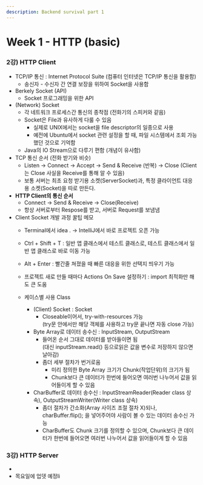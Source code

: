 ```yaml
---
description: Backend survival part 1
---
```


# Week 1 - HTTP (basic)

###

### 2강) HTTP Client

* TCP/IP 통신 : Internet Protocol Suite (컴퓨터 인터넷은 TCP/IP 통신을 활용함)
  * 송신자 - 수신자 간 연결 보장을 위하여 Socket을 사용함
* Berkely Socket (API)
  * Socket 프로그래밍을 위한 API
* (Network) Socket
  * 각 네트워크 프로세스간 통신의 종착점 (전화기의 스피커와 같음)
  * Socket은 File과 유사하게 다룰 수 있음
    * 실제로 UNIX에서는 socket을 file descriptor의 일종으로 사용
    * 예전에 Ubuntu에서 socket 관련 설정을 할 때, 파일 시스템에서 조회 가능했던 것으로 기억함
  * Java의 IO Stream으로 다루기 편함 (개념이 유사함)
* TCP 통신 순서 (전화 받기와 비슷)
  * Listen -> Connect -> Accept -> Send & Receive (반복) -> Close (Client는 Close 사실을 Receive를 통해 알 수 있음)
  * 보통 서버는 최초 요청 받기용 소켓(ServerSocket)과, 특정 클라이언트 대응용 소켓(Socket)을 따로 만든다.
* **HTTP Client의 통신 순서**
  * Connect -> Send & Receive -> Close(Receive)
  * 항상 서버로부터 Respose를 받고, 서버로 Request를 보냄냄
* Client Socket 개발 과정 꿀팁 메모
  * Terminal에서 idea . -> IntelliJ에서 바로 프로젝트 오픈 가능
  * Ctrl + Shift + T : 일반 앱 클래스에서 테스트 클래스로, 테스트 클래스에서 일반 앱 클래스로 바로 이동 가능
  * Alt + Enter : 빨간줄 쳐졌을 때 빠른 대응을 위한 선택지 띄우기 가능
  * 프로젝트 새로 만들 때마다 Actions On Save 설정하기 : import 최적화만 해도 큰 도움
  *   케이스별 사용 Class

      * (Client) Socket : Socket
        * Closeable이어서, try-with-resources 가능\
          (try문 안에서만 해당 객체를 사용하고 try문 끝나면 자동 close 가능)
      * Byte Array로 데이터 송수신 : InputStream, OutputStream
        * 들어온 순서 그대로 데이터를 받아들이면 됨\
          (대신 inputStream.read() 등으로읽은 값을 변수로 저장하지 않으면 날아감)
        * 좀더 세부 절차가 번거로움
          * 미리 정의한 Byte Array 크기가 Chunk(작업단위)의 크기가 됨
          * Chunk보다 큰 데이터가 한번에 들어오면 여러번 나누어서 값을 읽어들이게 할 수 있음
      * CharBuffer로 데이터 송수신 : InputStreamReader(Reader class 상속), OutputStreamWriter(Writer class 상속)
        * 좀더 절차가 간소화(Array 사이즈 조절 절차 X)되나, charBuffer.flip(); 을 넣어주어야 사람이 볼 수 있는 데이터 송수신 가능
        * CharBuffer도 Chunk 크기를 정의할 수 있으며, Chunk보다 큰 데이터가 한번에 들어오면 여러번 나누어서 값을 읽어들이게 할 수 있음



### 3강) HTTP Server

*
* 목요일에 업뎃 예정li

